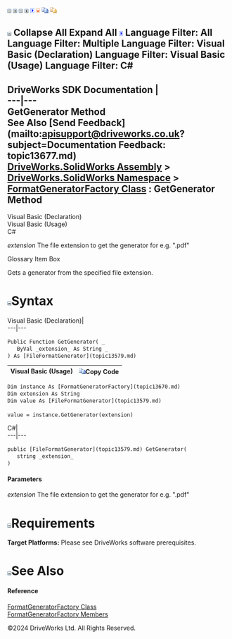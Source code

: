 ![](dotnetimages/collapse.gif) ![](dotnetimages/expand.gif) ![](dotnetimages/collapse.gif) ![](dotnetimages/expand.gif) ![](dotnetimages/drpdown.gif) ![](dotnetimages/drpdown_orange.gif) ![](dotnetimages/copycode.gif) ![](dotnetimages/copycodeHighlight.gif)

![](dotnetimages/collapse.gif) Collapse All Expand All ![](dotnetimages/drpdown.gif) Language Filter: All  Language Filter: Multiple  Language Filter: Visual Basic (Declaration) Language Filter: Visual Basic (Usage) Language Filter: C#  
---  
DriveWorks SDK Documentation  |   
---|---  
GetGenerator Method   
See Also [Send Feedback](mailto:apisupport@driveworks.co.uk?subject=Documentation Feedback: topic13677.md)  
[DriveWorks.SolidWorks Assembly](topic13342.md) > [DriveWorks.SolidWorks Namespace](topic13345.md) > [FormatGeneratorFactory Class](topic13670.md) : GetGenerator Method  
---  
  
Visual Basic (Declaration)    
Visual Basic (Usage)    
C# 

_extension_
    The file extension to get the generator for e.g. ".pdf"

Glossary Item Box

Gets a generator from the specified file extension. 

# ![](dotnetimages/collapse.gif)Syntax

Visual Basic (Declaration)|   
---|---  
      
    
    Public Function GetGenerator( _
       ByVal _extension_ As String _
    ) As [FileFormatGenerator](topic13579.md)  
  
Visual Basic (Usage)| ![](dotnetimages/copycode.gif)Copy Code  
---|---  
      
    
    Dim instance As [FormatGeneratorFactory](topic13670.md)
    Dim extension As String
    Dim value As [FileFormatGenerator](topic13579.md)
     
    value = instance.GetGenerator(extension)  
  
C#|   
---|---  
      
    
    public [FileFormatGenerator](topic13579.md) GetGenerator( 
       string _extension_
    )  
  
#### Parameters

 _extension_
    The file extension to get the generator for e.g. ".pdf"

# ![](dotnetimages/collapse.gif)Requirements

**Target Platforms:** Please see DriveWorks software prerequisites.

# ![](dotnetimages/collapse.gif)See Also

#### Reference

[FormatGeneratorFactory Class](topic13670.md)   
[FormatGeneratorFactory Members](topic13671.md)

©2024 DriveWorks Ltd. All Rights Reserved.
